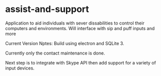 # assist-and-support
 Application to aid individuals with sever dissabilities to control their computers and environments. Will interface with sip and puff inputs and more
 
 Current Version Nptes:
 Build using electron and SQLite 3.
 
 Currently only the contact maintenance is done.
 
 Next step is to integrate with Skype API then add support for a variety of input devices.
